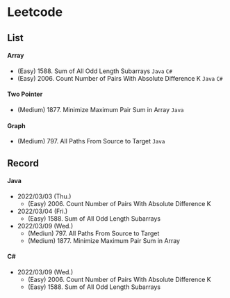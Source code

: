 Leetcode
=
List
-
#### Array
* (Easy)   1588. Sum of All Odd Length Subarrays `Java` `C#`
* (Easy)   2006. Count Number of Pairs With Absolute Difference K `Java` `C#`

#### Two Pointer
* (Medium) 1877. Minimize Maximum Pair Sum in Array `Java`

#### Graph
* (Medium) 797. All Paths From Source to Target `Java`


Record
-
#### Java

* 2022/03/03 (Thu.)
	* (Easy)   2006. Count Number of Pairs With Absolute Difference K
* 2022/03/04 (Fri.)
	* (Easy)   1588. Sum of All Odd Length Subarrays
* 2022/03/09 (Wed.)
	* (Mediun) 797. All Paths From Source to Target
	* (Medium) 1877. Minimize Maximum Pair Sum in Array

#### C#

* 2022/03/09 (Wed.)
	* (Easy)   2006. Count Number of Pairs With Absolute Difference K
	* (Easy)   1588. Sum of All Odd Length Subarrays
